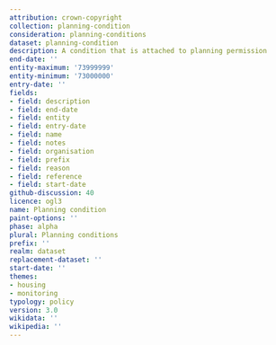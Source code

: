 ```yaml
---
attribution: crown-copyright
collection: planning-condition
consideration: planning-conditions
dataset: planning-condition
description: A condition that is attached to planning permission
end-date: ''
entity-maximum: '73999999'
entity-minimum: '73000000'
entry-date: ''
fields:
- field: description
- field: end-date
- field: entity
- field: entry-date
- field: name
- field: notes
- field: organisation
- field: prefix
- field: reason
- field: reference
- field: start-date
github-discussion: 40
licence: ogl3
name: Planning condition
paint-options: ''
phase: alpha
plural: Planning conditions
prefix: ''
realm: dataset
replacement-dataset: ''
start-date: ''
themes:
- housing
- monitoring
typology: policy
version: 3.0
wikidata: ''
wikipedia: ''
---
```

